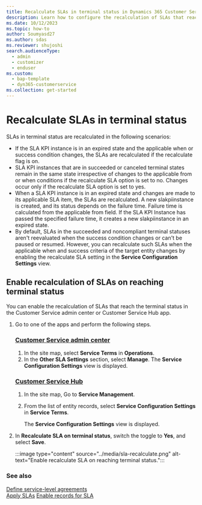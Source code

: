 ```yaml
---
title: Recalculate SLAs in terminal status in Dynamics 365 Customer Service
description: Learn how to configure the recalculation of SLAs that reach the terminal status in Dynamics 365 Customer Service.
ms.date: 10/12/2023
ms.topic: how-to
author: Soumyasd27
ms.author: sdas
ms.reviewer: shujoshi
search.audienceType: 
  - admin
  - customizer
  - enduser
ms.custom: 
  - bap-template
  - dyn365-customerservice
ms.collection: get-started
---
```


# Recalculate SLAs in terminal status

SLAs in terminal status are recalculated in the following scenarios:

- If the SLA KPI instance is in an expired state and the applicable when or success condition changes, the SLAs are recalculated if the recalculate flag is on.
- SLA KPI instances that are in succeeded or canceled terminal states remain in the same state irrespective of changes to the applicable from or when conditions if the recalculate SLA option is set to no. Changes occur only if the recalculate SLA option is set to yes.
- When a SLA KPI instance is in an expired state and changes are made to its applicable SLA item, the SLAs are recalculated. A new slakpiinstance is created, and its status depends on the failure time. Failure time is calculated from the applicable from field. If the SLA KPI Instance has passed the specified failure time, it creates a new slakpiinstance in an expired state.
- By default, SLAs in the succeeded and noncompliant terminal statuses aren't reevaluated when the success condition changes or can't be paused or resumed. However, you can recalculate such SLAs when the applicable when and success criteria of the target entity changes by enabling the recalculate SLA setting in the **Service Configuration Settings** view.

## Enable recalculation of SLAs on reaching terminal status

You can enable the recalculation of SLAs that reach the terminal status in the Customer Service admin center or Customer Service Hub app.

1. Go to one of the apps and perform the following steps.

   ### [Customer Service admin center](#tab/customerserviceadmincenter)

    1. In the site map, select **Service Terms** in **Operations**.
    1. In the **Other SLA Settings** section, select **Manage**.
        The **Service Configuration Settings** view is displayed.

   ### [Customer Service Hub](#tab/customerservicehub)

    1. In the site map, Go to **Service Management**.
    1. From the list of entity records, select **Service Configuration Settings** in **Service Terms**.

        The **Service Configuration Settings** view is displayed.

2. In **Recalculate SLA on terminal status**, switch the toggle to **Yes**, and select **Save**.

    :::image type="content" source="../media/sla-recalculate.png" alt-text="Enable recalculate SLA on reaching terminal status.":::



### See also

[Define service-level agreements](define-service-level-agreements.md)  
[Apply SLAs](apply-slas.md#apply-slas) 
[Enable records for SLA](enable-entities-service-level-agreements.md)  
